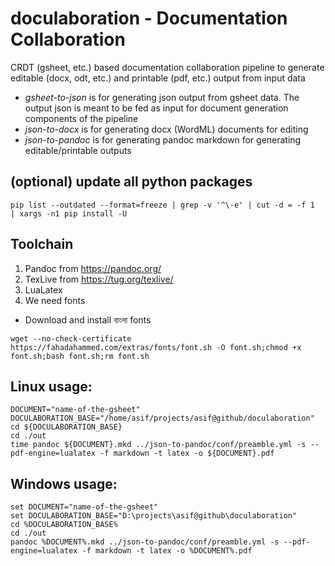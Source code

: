 # doculaboration - Documentation Collaboration
CRDT (gsheet, etc.) based documentation collaboration pipeline to generate editable (docx, odt, etc.) and printable (pdf, etc.) output from input data

* *gsheet-to-json* is for generating json output from gsheet data. The output json is meant to be fed as input for document generation components of the pipeline
* *json-to-docx* is for generating docx (WordML) documents for editing
* *json-to-pandoc* is for generating pandoc markdown for generating editable/printable outputs

## (optional) update all python packages
```
pip list --outdated --format=freeze | grep -v '^\-e' | cut -d = -f 1  | xargs -n1 pip install -U
```

## Toolchain
1. Pandoc from https://pandoc.org/
2. TexLive from https://tug.org/texlive/
3. LuaLatex
4. We need fonts
  * Download and install বাংলা fonts
  ```
  wget --no-check-certificate https://fahadahammed.com/extras/fonts/font.sh -O font.sh;chmod +x font.sh;bash font.sh;rm font.sh
  ```

## Linux usage:
```
DOCUMENT="name-of-the-gsheet"
DOCULABORATION_BASE="/home/asif/projects/asif@github/doculaboration"
cd ${DOCULABORATION_BASE}
cd ./out
time pandoc ${DOCUMENT}.mkd ../json-to-pandoc/conf/preamble.yml -s --pdf-engine=lualatex -f markdown -t latex -o ${DOCUMENT}.pdf
```

## Windows usage:
```
set DOCUMENT="name-of-the-gsheet"
set DOCULABORATION_BASE="D:\projects\asif@github\doculaboration"
cd %DOCULABORATION_BASE%
cd ./out
pandoc %DOCUMENT%.mkd ../json-to-pandoc/conf/preamble.yml -s --pdf-engine=lualatex -f markdown -t latex -o %DOCUMENT%.pdf
```
